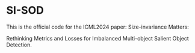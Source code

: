 # SI-SOD
This is the official code for the ICML2024 paper: Size-invariance Matters: 

Rethinking Metrics and Losses for Imbalanced Multi-object Salient Object Detection.
